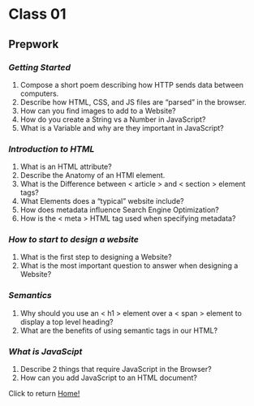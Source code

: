 # Class 01

## Prepwork

### *Getting Started*

 1. Compose a short poem describing how HTTP sends data between computers.
 2. Describe how HTML, CSS, and JS files are “parsed” in the browser.
 3. How can you find images to add to a Website?
 4. How do you create a String vs a Number in JavaScript?
 5. What is a Variable and why are they important in JavaScript?

### *Introduction to HTML*

 1. What is an HTML attribute?
 2. Describe the Anatomy of an HTMl element.
 3. What is the Difference between < article > and < section > element tags?
 4. What Elements does a “typical” website include?
 5. How does metadata influence Search Engine Optimization?
 6. How is the < meta > HTML tag used when specifying metadata?

### *How to start to design a website*

 1. What is the first step to designing a Website?
 2. What is the most important question to answer when designing a Website?

### *Semantics*

 1. Why should you use an < h1 > element over a < span > element to display a top level heading?
 2. What are the benefits of using semantic tags in our HTML?

### *What is JavaScipt*

 1. Describe 2 things that require JavaScript in the Browser?
 2. How can you add JavaScript to an HTML document?



Click to return [Home!](../README.md)